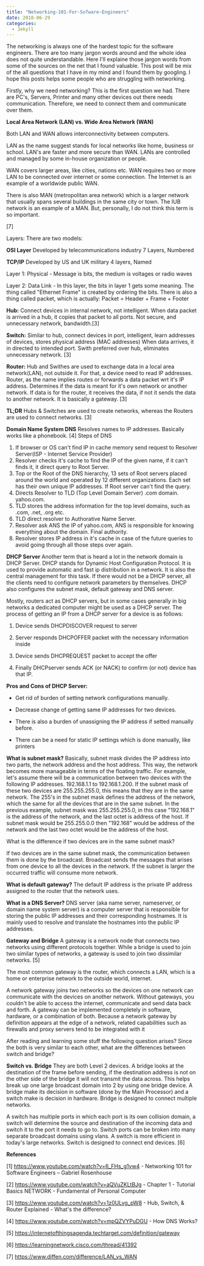 ```yaml
---
title: "Networking-101-For-Sofware-Engineers"
date: 2018-06-29
categories: 
  - Jekyll
---
```


The networking is always one of the hardest topic for the software engineers. There are too many jargon words around and the whole idea does not quite understandable. Here I'll explaine those jargon words from some of the sources on the net that I found valuable. This post will be mix of the all questions that I have in my mind and I found them by googling. I hope this posts helps some people who are struggling with networking. 

Firstly, why we need networking? This is the first question we had. There are PC's, Servers, Printer and many other devices out there needs communication. Therefore, we need to connect them and communicate over them. 

**Local Area Network (LAN) vs. Wide Area Network (WAN)**

Both LAN and WAN allows interconnectivity between computers. 

LAN as the name suggest stands for local networks like home, business or school. LAN's are faster and more secure than WAN. LANs are controlled and managed by some in-house organization or people. 

WAN covers larger areas, like cities, nations etc. WAN requires two or more LAN to be connected over internet or some connection. The Internet is an example of a worldwide public WAN.

There is also MAN (metropolitan area network) which is a larger network that usually spans several buildings in the same city or town. The IUB network is an example of a MAN. But, personally, I do not think this term is so important. 

[7]



Layers:
There are two models:

**OSI Layer** Developed by telecommunications industry 7 Layers, Numbered

**TCP/IP** Developed by US and UK military 4 layers, Named

Layer 1: Physical - Message is bits, the medium is voltages or radio waves

Layer 2: Data Link - In this layer, the bits in layer 1 gets some meaning. The thing called "Ethernet Frame" is created by ordering the bits. There is also a thing called packet, which is actually:
Packet = Header + Frame + Footer







**Hub:**
Connect devices in internal network, not intelligent. When data packet is arrived in a hub, it copies that packet to all ports.
Not secure, and unnecessary network, bandwidth.[3]

**Switch:**
Similar to hub, connect devices in port, intelligent, learn addresses of devices, stores physical address (MAC addresses) When data
arrives, it in directed to intended port. Swith preferred over hub, eliminates unnecessary network. [3]

**Router:**
Hub and Swithes are used to exchange data in a local area network(LAN), not outside it.  For that, a device need to read IP addresses. 
Router, as the name implies routes or forwards a data packet wrt it's IP address. Determines if the data is meant for it's own network or another network. If data is for the router, it receives the data, if not it sends the data to another network. It is basically a gateway. [3]

**TL;DR** Hubs & Switches are used to create networks, whereas the Routers are used to connect networks. [3]


**Domain Name System DNS**
Resolves names to IP addresses. Basically works like a phonebook. [4]
Steps of DNS
1. If browser or OS can't find IP in cache memory send request to Resolver Server(ISP - Internet Service Provider)
2. Resolver checks it's cache to find the IP of the given name, if it can't finds it, it direct query to Root Server.
3. Top or the Root of the DNS hierarchy, 13 sets of Root servers placed around the world and operated by 12 different organizations. Each set has their own unique IP addresses. If Root server can't find the query.
4. Directs Resolver to TLD (Top Level Domain Server) .com domain. yahoo.com.
5. TLD stores the address information for the top level domains, such as .com, .net, .org etc.
6. TLD direct resolver to Authorative Name Server.
7. Resolver ask ANS the IP of yahoo.com, ANS is responsible for knowing everything about the domain. Final authority. 
8. Resolver stores IP address in it's cache in case of the future queries to avoid going through all those steps over again. 




**DHCP Server**
Another term that is heard a lot in the network domain is DHCP Server. DHCP stands for Dynamic Host Configuration Protocol. It is used to provide automatic and fast ip distribution in a network. It is also the central management for this task. If there would not be a DHCP server, all the clients need to configure network parameters by themselves. DHCP also configures the subnet mask, default gateway and DNS server. 

Mostly, routers act as DHCP servers, but in some cases generally in big networks a dedicated computer might be used as a DHCP server. The process of getting an IP from a DHCP server for a device is as follows:

1. Device sends DHCPDISCOVER request to server

2. Server responds DHCPOFFER packet with the necessary information inside

3. Device sends DHCPREQUEST packet to accept the offer

4. Finally DHCPserver sends ACK (or NACK) to confirm (or not) device has that IP.


**Pros and Cons of DHCP Server:**

- Get rid of burden of setting network configurations manually.
 
- Decrease change of getting same IP addresses for two devices.

- There is also a burden of unassigning the IP address if setted manually before.

- There can be a need for static IP settings which is done manually, like printers 



**What is subnet mask?**
Basically, subnet mask divides the IP address into two parts, the network address and the host address. This way, the network becomes more manageable in terms of the floating traffic. For example, let's assume there will be a communication between two devices with the following IP addresses. 192.168.1.1 to 192.168.1.200. If the subnet mask of these two devices are 255.255.255.0, this means that they are in the same network. The 255's in the subnet mask defines the address of the network, which the same for all the devices that are in the same subnet. In the previous example, subnet mask was 255.255.255.0, in this case "192.168.1" is the address of the network, and the last octet is address of the host. If subnet mask would be 255.255.0.0 then "192.168" would be address of the network and the last two octet would be the address of the host. 

What is the difference if two devices are in the same subnet mask?

If two devices are in the same subnet mask, the communication between them is done by the broadcast. Broadcast sends the messages that arises from one device to all the devices in the network. If the subnet is larger the occurred traffic will consume more network. 

**What is default gateway?**
The default IP address is the private IP address assigned to the router that the network uses. 

**What is a DNS Server?**
DNS server (aka name server, nameserver, or domain name system server) is a computer server that is responsible for storing the public IP addresses and their corresponding hostnames. It is mainly used to resolve and translate the hostnames into the public IP addresses. 


**Gateway and Bridge**
A gateway is a network node that connects two networks using different protocols together. While a bridge is used to join two similar types of networks, a gateway is used to join two dissimilar networks. [5]

The most common gateway is the router, which connects a LAN, which is a home or enterprise network to the outside world, internet. 

A network gateway joins two networks so the devices on one network can communicate with the devices on another network. Without gateways, you couldn't be able to access the internet, communicate and send data back and forth. A gateway can be implemented completely in software, hardware, or a combination of both. Because a network gateway by definition appears at the edge of a network, related capabilities such as firewalls and proxy servers tend to be integrated with it



After reading and learning some stuff the following question arises? Since the both is very similar to each other, what are the differences between switch and bridge?

**Switch vs. Bridge**
They are both Level 2 devices. A bridge looks at the destination of the frame before sending, if the destination address is not on the other side of the bridge it will not transmit the data across. This helps break up one large broadcast domain into 2 by using one bridge device. A bridge make its decision in software (done by the Main Processor) and a switch make is decision in hardware. Bridge is designed to connect multiple networks.

A switch has multiple ports in which each port is its own collision domain, a switch will determine the source and destination of the incoming data and switch it to the port it needs to go to. Switch ports can be broken into many separate broadcast domains using vlans. A switch is more efficient in today's large networks. Switch is designed to connect end devices. [6]


**References**

[1] https://www.youtube.com/watch?v=6_FHs_g1yw4 - Networking 101 for Software Engineers – Gabriel Rosenhouse

[2] https://www.youtube.com/watch?v=aQVuZKLtBJg - Chapter 1 - Tutorial Basics NETWORK - Fundamental of Personal Computer

[3] https://www.youtube.com/watch?v=1z0ULvg_pW8 - Hub, Switch, & Router Explained - What's the difference?

[4] https://www.youtube.com/watch?v=mpQZVYPuDGU - How DNS Works?

[5] https://internetofthingsagenda.techtarget.com/definition/gateway 

[6] https://learningnetwork.cisco.com/thread/41392

[7] https://www.diffen.com/difference/LAN_vs_WAN